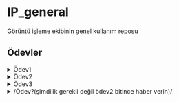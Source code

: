 # IP_general
Görüntü işleme ekibinin genel kullanım reposu

## Ödevler

<details><summary>Ödev1</summary> 
  
 - [Linkteki videoyu](https://www.youtube.com/watch?v=Zt76PlvbVsE) takip ederek iki script yazınız. Bu scriptleri comment kullanarak açıklayınız  
 - Biri görsel üzerinden çalışan biri video üzerinden çalışan iki farklı script yazınız.
   - _Not:Görselleri kendiniz bulmanız lazım._
 - Önceki yazdığınız kodları güncelleyerek düzgün çokgenleri tanıyabilir hale getirin (kare, düzgün altıgen, düzgün üçgen)  
   - _Not: Kosinüs teoremi yardımıyla kenar açıları üzerine bir fonksiyon yazabilirsiniz_
  
 - **_Hazırladığınız kodları ve aldığınız outputları yükleyin (görsel ve video kaydetme fonksiyonlarına bakın) veya bana yüz yüze de gösterebilirsiniz_**  
 - **_Kullandığınız görselleri de bir klasör olarak kendi dizininizin içinde odev1 klasörüne kodlarınızla beraber yükleyin_**

</details>
 
<details><summary>Ödev2</summary>

 - 2.0 Kaynakdaki videolar üzerinden dubaları tespit edebilen bir kod script  
   - Dubalara bounding box çizdirin ve bu bpunding boxlarınkenarına dubaların renklerini yazdırın
   - Kırmızı dubayı referans olarak alın. Kırmızı duba sağdaysa iki duba arasına yeşil bir çizgi çekin aksi halde kırmızı çizgi çekin
  
 - **_Hazırladığınız kodları ve aldığınız outputları yükleyin (görsel ve video kaydetme fonksiyonlarına bakın) veya bana yüz yüze de gösterebilirsiniz_**  
 + **_Kullandığınız görselleri de bir klasör olarak kendi dizininizin içinde odev1 klasörüne kodlarınızla beraber yükleyin_**
 
 **Not: [linkte](https://drive.google.com/drive/folders/1nKmVCxBSypSwk9cAXrEaI1rCMY-WhLF9?usp=sharing) gerekli videoları bulabilirsiniz**
 
 ![örnek1](https://github.com/AutobeeSoftware/IP_general/blob/main/images/Ekran_Resmi_2022-07-24_15.00.13.png)

 ![örnek2](https://github.com/AutobeeSoftware/IP_general/blob/main/images/out_6.jpg)
 
 </details>
 
<details><summary>Ödev3</summary>

 - Aşağıdaki videodan yardım alarak images/testt_hsv görsellerini kullanarak bir çizgi tespit kodu yazınız
 - Kodun doğruluğunu images/validd_hsv deki görselleri kullanarak test ediniz
  
 - **_Hazırladığınız kodları ve aldığınız outputları yükleyin (görsel ve video kaydetme fonksiyonlarına bakın) veya bana yüz yüze de gösterebilirsiniz_**  
 + **_Kullandığınız görselleri de bir klasör olarak kendi dizininizin içinde odev3 klasörüne kodlarınızla beraber yükleyin_**
 
 **Not: [videolink]https://www.youtube.com/watch?v=eLTLtUVuuy4&list=LL&index=5&t=469s**


</details>
 
<details><summary>/Ödev?(şimdilik gerekli değil ödev2 bitince haber verin)/</summary>

 - Udemy yolo eğitimiminin tamamlayın (autobee udemy hesabı takım whatsapp genel grubunun açıklama kısmında)
   - Eğitimde kodları siz de yazarak ilerleyin ve kendi dizininiz içinde kullandığınız dosyaları kodları kısaca eğitimle ilgili her şeyi yükleyin
  
 - **_Hazırladığınız kodları ve aldığınız outputları yükleyin (görsel ve video kaydetme fonksiyonlarına bakın) veya bana yüz yüze de gösterebilirsiniz_**  
 + **_Kullandığınız görselleri de bir klasör olarak kendi dizininizin içinde odev1 klasörüne kodlarınızla beraber yükleyin_**
 
 **Not: [eğitim linki](https://www.udemy.com/course/master-deep-learning-computer-visiontm-cnn-ssd-yolo-gans/)**
